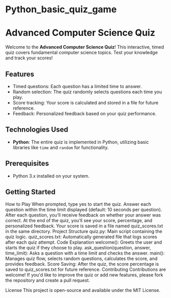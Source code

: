 # Python_basic_quiz_game
# Advanced Computer Science Quiz

Welcome to the **Advanced Computer Science Quiz**! This interactive, timed quiz covers fundamental computer science topics. Test your knowledge and track your scores!

## Features

- Timed questions: Each question has a limited time to answer.
- Random selection: The quiz randomly selects questions each time you play.
- Score tracking: Your score is calculated and stored in a file for future reference.
- Feedback: Personalized feedback based on your quiz performance.

## Technologies Used

- **Python**: The entire quiz is implemented in Python, utilizing basic libraries like `time` and `random` for functionality.

## Prerequisites

- Python 3.x installed on your system.

## Getting Started


   How to Play
When prompted, type yes to start the quiz.
Answer each question within the time limit displayed (default: 10 seconds per question).
After each question, you’ll receive feedback on whether your answer was correct.
At the end of the quiz, you’ll see your score, percentage, and personalized feedback.
Your score is saved in a file named quiz_scores.txt in the same directory.
Project Structure
quiz.py: Main script containing the quiz logic.
quiz_scores.txt: Automatically generated file that logs scores after each quiz attempt.
Code Explanation
welcome(): Greets the user and starts the quiz if they choose to play.
ask_question(question, answer, time_limit): Asks a question with a time limit and checks the answer.
main(): Manages quiz flow, selects random questions, calculates the score, and provides feedback.
Score Saving: After the quiz, the score percentage is saved to quiz_scores.txt for future reference.
Contributing
Contributions are welcome! If you'd like to improve the quiz or add new features, please fork the repository and create a pull request.

License
This project is open-source and available under the MIT License.
